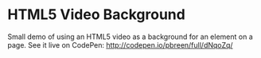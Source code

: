 # HTML5 Video Background

Small demo of using an HTML5 video as a background for an element on a page. See it live on CodePen: http://codepen.io/pbreen/full/dNqoZq/

